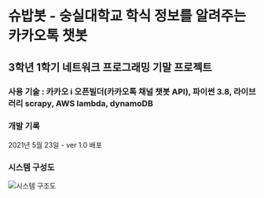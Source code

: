 # 슈밥봇 - 숭실대학교 학식 정보를 알려주는 카카오톡 챗봇
## 3학년 1학기 네트워크 프로그래밍 기말 프로젝트
### 사용 기술 : 카카오 i 오픈빌더(카카오톡 채널 챗봇 API), 파이썬 3.8, 라이브러리 scrapy, AWS lambda, dynamoDB

### 개발 기록
2021년 5월 23일 - ver 1.0 배포

### 시스템 구성도
![시스템 구조도](https://user-images.githubusercontent.com/55542546/123433349-52aab880-d606-11eb-8b9a-5209149065d7.png)
